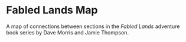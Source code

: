 # Fabled Lands Map

A map of connections between sections in the _Fabled Lands_ adventure book series by Dave Morris and Jamie Thompson.
